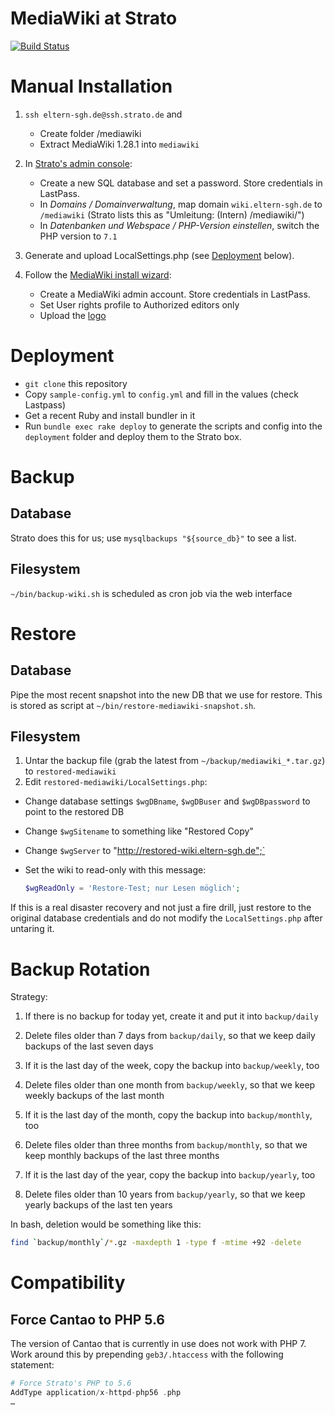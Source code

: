 # MediaWiki at Strato

[![Build Status](https://travis-ci.org/sgh-eltern/wiki.svg?branch=master)](https://travis-ci.org/sgh-eltern/wiki)

# Manual Installation

1. `ssh eltern-sgh.de@ssh.strato.de` and

    - Create folder /mediawiki
    - Extract MediaWiki 1.28.1 into `mediawiki`

1. In [Strato's admin console](https://strato.de/apps/CustomerService):

    * Create a new SQL database and set a password. Store credentials in LastPass.
    * In _Domains / Domainverwaltung_, map domain `wiki.eltern-sgh.de` to `/mediawiki` (Strato lists this as "Umleitung: (Intern) /mediawiki/")
    * In _Datenbanken und Webspace / PHP-Version einstellen_, switch the PHP version to `7.1`

1. Generate and upload LocalSettings.php (see [Deployment](#deployment) below).

1. Follow the [MediaWiki install wizard](http://wiki.eltern-sgh.de):

    - Create a MediaWiki admin account. Store credentials in LastPass.
    - Set User rights profile to Authorized editors only
    - Upload the [logo](assets/schickhardt.jpg)

# Deployment

* `git clone` this repository
* Copy `sample-config.yml` to `config.yml` and fill in the values (check Lastpass)
* Get a recent Ruby and install bundler in it
* Run `bundle exec rake deploy` to generate the scripts and config into the `deployment` folder and deploy them to the Strato box.

# Backup

## Database

Strato does this for us; use `mysqlbackups "${source_db}"` to see a list.

## Filesystem

`~/bin/backup-wiki.sh` is scheduled as cron job via the web interface

# Restore

## Database

Pipe the most recent snapshot into the new DB that we use for restore. This is stored as script at `~/bin/restore-mediawiki-snapshot.sh`.

## Filesystem

1. Untar the backup file (grab the latest from `~/backup/mediawiki_*.tar.gz`) to `restored-mediawiki`
1. Edit `restored-mediawiki/LocalSettings.php`:
  * Change database settings `$wgDBname`, `$wgDBuser` and `$wgDBpassword` to point to the restored DB
  * Change `$wgSitename` to something like "Restored Copy"
  * Change `$wgServer` to "http://restored-wiki.eltern-sgh.de";`
  * Set the wiki to read-only with this message:

    ```php
    $wgReadOnly = 'Restore-Test; nur Lesen möglich';
    ```

If this is a real disaster recovery and not just a fire drill, just restore to the original database credentials and do not modify the `LocalSettings.php` after untaring it.

# Backup Rotation

Strategy:

1. If there is no backup for today yet, create it and put it into `backup/daily`
1. Delete files older than 7 days from `backup/daily`, so that we keep daily backups of the last seven days

1. If it is the last day of the week, copy the backup into `backup/weekly`, too
1. Delete files older than one month from `backup/weekly`, so that we keep weekly backups of the last month

1. If it is the last day of the month, copy the backup into `backup/monthly`, too
1. Delete files older than three months from `backup/monthly`, so that we keep monthly backups of the last three months

1. If it is the last day of the year, copy the backup into `backup/yearly`, too
1. Delete files older than 10 years from `backup/yearly`, so that we keep yearly backups of the last ten years

In bash, deletion would be something like this:

```bash
find `backup/monthly`/*.gz -maxdepth 1 -type f -mtime +92 -delete
```

# Compatibility

## Force Cantao to PHP 5.6

The version of Cantao that is currently in use does not work with PHP 7. Work around this by prepending `geb3/.htaccess` with the following statement:

```php
# Force Strato's PHP to 5.6
AddType application/x-httpd-php56 .php
…
```
